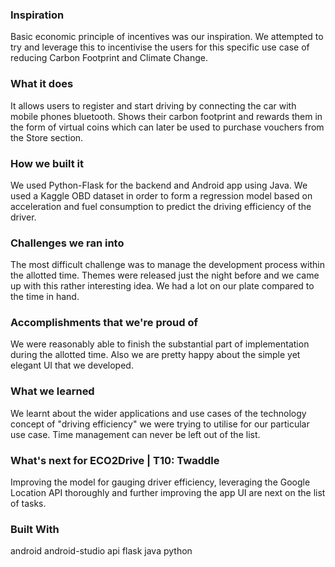 

### Inspiration

Basic economic principle of incentives was our inspiration. We attempted to try and leverage this to incentivise the users for this specific use case of reducing Carbon Footprint and Climate Change.

### What it does

It allows users to register and start driving by connecting the car with mobile phones bluetooth. Shows their carbon footprint and rewards them in the form of virtual coins which can later be used to purchase vouchers from the Store section.

### How we built it

We used Python-Flask for the backend and Android app using Java. We used a Kaggle OBD dataset in order to form a regression model based on acceleration and fuel consumption to predict the driving efficiency of the driver.

### Challenges we ran into

The most difficult challenge was to manage the development process within the allotted time. Themes were released just the night before and we came up with this rather interesting idea. We had a lot on our plate compared to the time in hand.

### Accomplishments that we're proud of

We were reasonably able to finish the substantial part of implementation during the allotted time. Also we are pretty happy about the simple yet elegant UI that we developed.

### What we learned

We learnt about the wider applications and use cases of the technology concept of "driving efficiency" we were trying to utilise for our particular use case. Time management can never be left out of the list.

### What's next for ECO2Drive | T10: Twaddle

Improving the model for gauging driver efficiency, leveraging the Google Location API thoroughly and further improving the app UI are next on the list of tasks.

### Built With

android android-studio api flask java python
